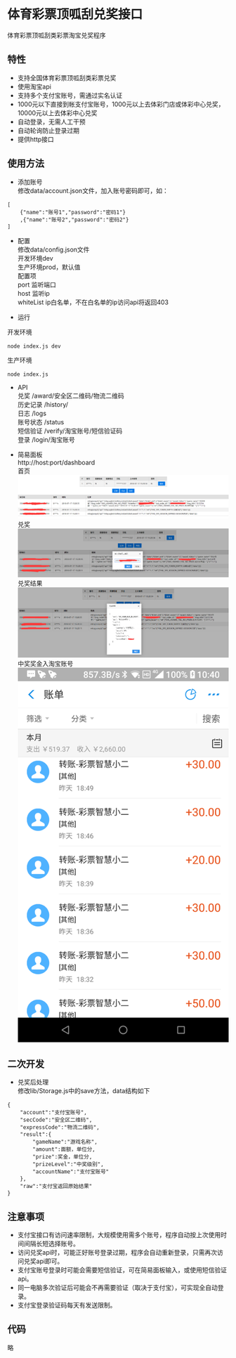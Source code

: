 # 体育彩票顶呱刮兑奖接口
体育彩票顶呱刮类彩票淘宝兑奖程序

## 特性
* 支持全国体育彩票顶呱刮类彩票兑奖
* 使用淘宝api
* 支持多个支付宝账号，需通过实名认证
* 1000元以下直接到帐支付宝账号，1000元以上去体彩门店或体彩中心兑奖，10000元以上去体彩中心兑奖
* 自动登录，无需人工干预
* 自动轮询防止登录过期
* 提供http接口

## 使用方法
* 添加账号  
修改data/account.json文件，加入账号密码即可，如：
```
[
    {"name":"账号1","password":"密码1"}
    ,{"name":"账号2","password":"密码2"}
]
```

* 配置  
修改data/config.json文件  
开发环境dev  
生产环境prod，默认值  
配置项  
port  监听端口  
host  监听ip  
whiteList  ip白名单，不在白名单的ip访问api将返回403    

* 运行  

开发环境  
```
node index.js dev 
```
生产环境
```
node index.js
```

* API  
兑奖  /award/安全区二维码/物流二维码  
历史记录  /history/     
日志  /logs  
账号状态  /status  
短信验证  /verify/淘宝账号/短信验证码  
登录  /login/淘宝账号



* 简易面板  
http://host:port/dashboard  
首页  
![img](doc/images/index.png)  
兑奖  
![img](doc/images/award.png)  
兑奖结果  
![img](doc/images/result.png)  
中奖奖金入淘宝账号  
![img](doc/images/taobao.png)  

## 二次开发
* 兑奖后处理  
修改lib/Storage.js中的save方法，data结构如下
```
{
    "account":"支付宝账号",
    "secCode":"安全区二维码",
    "expressCode":"物流二维码",
    "result":{
        "gameName":"游戏名称",
        "amount":面额，单位分,
        "prize":奖金，单位分,
        "prizeLevel":"中奖级别",
        "accountName":"支付宝账号"
    },
    "raw":"支付宝返回原始结果"
}
```
## 注意事项
* 支付宝接口有访问速率限制，大规模使用需多个账号，程序自动按上次使用时间间隔长短选择账号。
* 访问兑奖api时，可能正好账号登录过期，程序会自动重新登录，只需再次访问兑奖api即可。
* 支付宝账号登录时可能会需要短信验证，可在简易面板输入，或使用短信验证api。
* 同一电脑多次验证后可能会不再需要验证（取决于支付宝），可实现全自动登录。
* 支付宝登录验证码每天有发送限制。

## 代码
略

